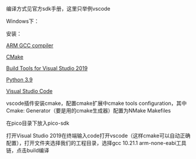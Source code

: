 编译方式见官方sdk手册，这里只举例vscode

Windows下：

安装：

[ARM GCC compiler](https://developer.arm.com/tools-and-software/open-source-software/developer-tools/gnu-toolchain/gnu-rm/downloads)

[CMake](https://cmake.org/download/)

[Build Tools for Visual Studio 2019](https://visualstudio.microsoft.com/zh-hans/downloads/)

[Python 3.9](https://www.python.org/downloads/windows/)

[Visual Studio Code](https://code.visualstudio.com/)

vscode插件安装cmake，配置cmake扩展中cmake tools configuration，其中Cmake: Generator（要是用的cmake生成器）配置为NMake Makefiles

在pico目录下放入pico-sdk

打开Visual Studio 2019在终端输入code打开vscode（这样cmake可以自动正确配置），打开文件夹选择我们的工程目录，选择gcc 10.21.1 arm-none-eabi工具链，点击build编译

